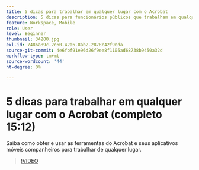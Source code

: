 ```yaml
---
title: 5 dicas para trabalhar em qualquer lugar com o Acrobat
description: 5 dicas para funcionários públicos que trabalham em qualquer lugar com o Acrobat
feature: Workspace, Mobile
role: User
level: Beginner
thumbnail: 34200.jpg
exl-id: 7486a89c-2c60-42a6-8ab2-2878c42f9eda
source-git-commit: 4e6fbf91e96d26f9ee8f1105ad68738b9450a32d
workflow-type: tm+mt
source-wordcount: '44'
ht-degree: 0%

---
```


# 5 dicas para trabalhar em qualquer lugar com o Acrobat (completo 15:12)

Saiba como obter e usar as ferramentas do Acrobat e seus aplicativos móveis companheiros para trabalhar de qualquer lugar.

>[!VIDEO](https://video.tv.adobe.com/v/34200?quality=12&learn=on&hidetitle=true)
